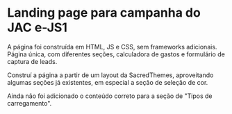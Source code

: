 # Landing page para campanha do JAC e-JS1

A página foi construída em HTML, JS e CSS, sem frameworks adicionais. Página única, com diferentes seções, calculadora de gastos e formulário de captura de leads.

Construí a página a partir de um layout da SacredThemes, aproveitando algumas seções já existentes, em especial a seção de seleção de cor.

Ainda não foi adicionado o conteúdo correto para a seção de "Tipos de carregamento".
